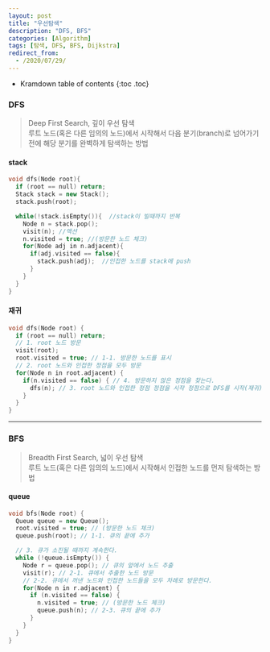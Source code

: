 ```yaml
---
layout: post
title: "우선탐색"
description: "DFS, BFS"
categories: [Algorithm]
tags: [탐색, DFS, BFS, Dijkstra]
redirect_from:
  - /2020/07/29/
---
```


* Kramdown table of contents
{:toc .toc}

### DFS    
> Deep First Search, 깊이 우선 탐색    
> 루트 노드(혹은 다른 임의의 노드)에서 시작해서 다음 분기(branch)로 넘어가기 전에 해당 분기를 완벽하게 탐색하는 방법      


#### stack
~~~ c++    
void dfs(Node root){
  if (root == null) return;
  Stack stack = new Stack();
  stack.push(root);

  while(!stack.isEmpty()){  //stack이 빌때까지 반복
    Node n = stack.pop();
    visit(n); //액션
    n.visited = true; //(방문한 노드 체크)
    for(Node adj in n.adjacent){  
      if(adj.visited == false){
        stack.push(adj);  //인접한 노드를 stack에 push
      }
    }
  }
}
~~~    

#### 재귀
~~~ c++    
void dfs(Node root) {
  if (root == null) return;
  // 1. root 노드 방문
  visit(root);
  root.visited = true; // 1-1. 방문한 노드를 표시
  // 2. root 노드와 인접한 정점을 모두 방문
  for(Node n in root.adjacent) {
    if(n.visited == false) { // 4. 방문하지 않은 정점을 찾는다.
      dfs(n); // 3. root 노드와 인접한 정점 정점을 시작 정점으로 DFS를 시작(재귀)
    }
  }
}
~~~    

-----------------------------------------------------

### BFS    
> Breadth First Search, 넓이 우선 탐색     
> 루트 노드(혹은 다른 임의의 노드)에서 시작해서 인접한 노드를 먼저 탐색하는 방법    


#### queue    
~~~ c++    
void bfs(Node root) {
  Queue queue = new Queue();
  root.visited = true; // (방문한 노드 체크)
  queue.push(root); // 1-1. 큐의 끝에 추가

  // 3. 큐가 소진될 때까지 계속한다.
  while (!queue.isEmpty()) {
    Node r = queue.pop(); // 큐의 앞에서 노드 추출
    visit(r); // 2-1. 큐에서 추출한 노드 방문
    // 2-2. 큐에서 꺼낸 노드와 인접한 노드들을 모두 차례로 방문한다.
    for(Node n in r.adjacent) {
      if (n.visited == false) {
        n.visited = true; // (방문한 노드 체크)
        queue.push(n); // 2-3. 큐의 끝에 추가
      }
    }
  }
}
~~~    
